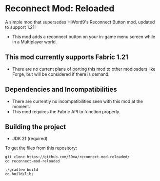# Reconnect Mod: Reloaded
A simple mod that supersedes HiWord9's Reconnect Button mod, updated to support 1.21!
- This mod adds a reconnect button on your in-game menu screen while in a Multiplayer world.

## This mod currently supports Fabric 1.21
- There are no current plans of porting this mod to other modloaders like Forge, but will be considered if there is demand.

## Dependencies and Incompatibilities
- There are currently no incompatibilities seen with this mod at the moment.
- This mod requires the Fabric API to function properly.

## Building the project
- JDK 21 (required)

To get the files from this repository:
```
git clone https://github.com/59xa/reconnect-mod-reloaded/
cd reconnect-mod-reloaded

./gradlew build
cd build/libs
```
